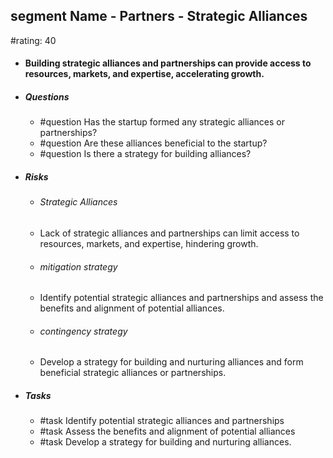 ## segment Name - Partners - Strategic Alliances
#rating: 40
- #### Building strategic alliances and partnerships can provide access to resources, markets, and expertise, accelerating growth.
- ##### Questions
  - #question Has the startup formed any strategic alliances or partnerships?
  - #question Are these alliances beneficial to the startup?
  - #question Is there a strategy for building alliances?
- ##### Risks

  - ###### Strategic Alliances
  - Lack of strategic alliances and partnerships can limit access to resources, markets, and expertise, hindering growth.
  - ###### mitigation strategy
  - Identify potential strategic alliances and partnerships and assess the benefits and alignment of potential alliances.
  - ###### contingency strategy
  - Develop a strategy for building and nurturing alliances and form beneficial strategic alliances or partnerships.
- ##### Tasks
  - #task Identify potential strategic alliances and partnerships
  - #task  Assess the benefits and alignment of potential alliances
  - #task  Develop a strategy for building and nurturing alliances.


